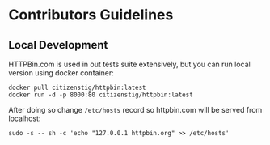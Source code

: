 # Contributors Guidelines

## Local Development

HTTPBin.com is used in out tests suite extensively, but you can run local version using docker container:

```
docker pull citizenstig/httpbin:latest
docker run -d -p 8000:80 citizenstig/httpbin:latest
```

After doing so change `/etc/hosts` record so httpbin.com will be served from localhost:

```
sudo -s -- sh -c 'echo "127.0.0.1 httpbin.org" >> /etc/hosts'
```
